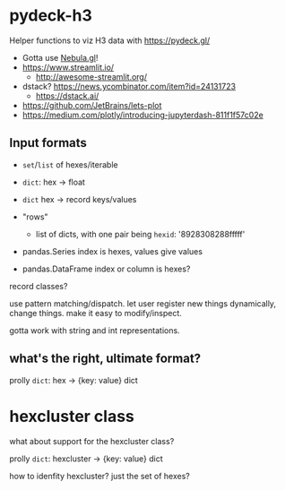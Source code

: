 # pydeck-h3

Helper functions to viz H3 data with https://pydeck.gl/

- Gotta use [Nebula.gl](https://eng.uber.com/nebulagl/)!
- https://www.streamlit.io/
    + http://awesome-streamlit.org/
- dstack? https://news.ycombinator.com/item?id=24131723
    + https://dstack.ai/
- https://github.com/JetBrains/lets-plot
- https://medium.com/plotly/introducing-jupyterdash-811f1f57c02e


## Input formats

- `set`/`list` of hexes/iterable
- `dict`: hex -> float
- `dict`
    hex -> record keys/values
    
- "rows"
    - list of dicts, with one pair being `hexid`: '8928308288fffff'

    
- pandas.Series
    index is hexes, values give values

- pandas.DataFrame
    index or column is hexes?
    
    
record classes?

use pattern matching/dispatch. let user register new things dynamically, change things. make it easy to modify/inspect.

gotta work with string and int representations.


## what's the right, ultimate format?

prolly `dict`: hex -> {key: value} dict


# hexcluster class

what about support for the hexcluster class?


prolly `dict`: hexcluster -> {key: value} dict

how to idenfity hexcluster? just the set of hexes?

